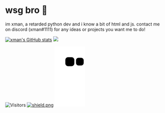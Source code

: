 # wsg bro 👋 
im xman, a retarded python dev and i know a bit of html and js. contact me on discord (xman#1111) for any ideas or projects you want me to do!
<br>

[![xman's GitHub stats](https://github-readme-stats.vercel.app/api?username=xman213&theme=dark)](https://lead-tool.win)
<a href="https://dsc.gg/lead" target="_blank"> <img src="https://discord.c99.nl/widget/theme-4/701239529029238794.png"/></a>

<img src="https://komarev.com/ghpvc/?username=xman213&label=Profile%20Views&color=008042&style=flat&label=Visitors" alt="Visitors"></a>
<a href="https://discord.gg/lead" target="_blank"> <img src="https://discordapp.com/api/guilds/997945137630019655/widget.png?style=shield" alt="shield.png"></a>
<a href="https://lead-tool.win" target="_blank"><img src="https://github.com/rafaballerini/rafaballerini/blob/output/github-contribution-grid-snake.svg" alt="sneke"></a>
